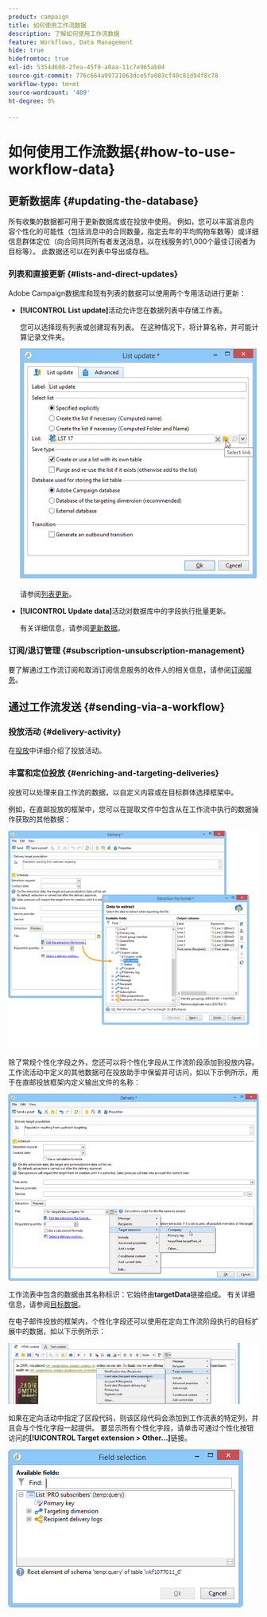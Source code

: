 ```yaml
---
product: campaign
title: 如何使用工作流数据
description: 了解如何使用工作流数据
feature: Workflows, Data Management
hide: true
hidefromtoc: true
exl-id: 5354d608-2fea-45f9-a0aa-11c7e965ab04
source-git-commit: 776c664a99721063dce5fa003cf40c81d94f8c78
workflow-type: tm+mt
source-wordcount: '409'
ht-degree: 0%

---
```


# 如何使用工作流数据{#how-to-use-workflow-data}



## 更新数据库 {#updating-the-database}

所有收集的数据都可用于更新数据库或在投放中使用。 例如，您可以丰富消息内容个性化的可能性（包括消息中的合同数量，指定去年的平均购物车数等）或详细信息群体定位（向合同共同所有者发送消息，以在线服务的1,000个最佳订阅者为目标等）。 此数据还可以在列表中导出或存档。

### 列表和直接更新 {#lists-and-direct-updates}

Adobe Campaign数据库和现有列表的数据可以使用两个专用活动进行更新：

* **[!UICONTROL List update]**&#x200B;活动允许您在数据列表中存储工作表。

  您可以选择现有列表或创建现有列表。 在这种情况下，将计算名称，并可能计算记录文件夹。

  ![](assets/s_user_create_list.png)

  请参阅[列表更新](list-update.md)。

* **[!UICONTROL Update data]**&#x200B;活动对数据库中的字段执行批量更新。

  有关详细信息，请参阅[更新数据](update-data.md)。

### 订阅/退订管理 {#subscription-unsubscription-management}

要了解通过工作流订阅和取消订阅信息服务的收件人的相关信息，请参阅[订阅服务](subscription-services.md)。

## 通过工作流发送 {#sending-via-a-workflow}

### 投放活动 {#delivery-activity}

在[投放](delivery.md)中详细介绍了投放活动。

### 丰富和定位投放 {#enriching-and-targeting-deliveries}

投放可以处理来自工作流的数据，以自定义内容或在目标群体选择框架中。

例如，在直邮投放的框架中，您可以在提取文件中包含从在工作流中执行的数据操作获取的其他数据：

![](assets/s_advuser_add_data_postal_mail.png)

除了常规个性化字段之外，您还可以将个性化字段从工作流阶段添加到投放内容。 工作流活动中定义的其他数据可在投放助手中保留并可访问，如以下示例所示，用于在直邮投放框架内定义输出文件的名称：

![](assets/s_advuser_using_additional_data.png)

工作流表中包含的数据由其名称标识：它始终由&#x200B;**targetData**&#x200B;链接组成。 有关详细信息，请参阅[目标数据](data-life-cycle.md#target-data)。

在电子邮件投放的框架内，个性化字段还可以使用在定向工作流阶段执行的目标扩展中的数据，如以下示例所示：

![](assets/s_advuser_add_data_email.png)

如果在定向活动中指定了区段代码，则该区段代码会添加到工作流表的特定列，并且会与个性化字段一起提供。 要显示所有个性化字段，请单击可通过个性化按钮访问的&#x200B;**[!UICONTROL Target extension > Other...]**&#x200B;链接。

![](assets/s_advuser_segment_code_select.png)
